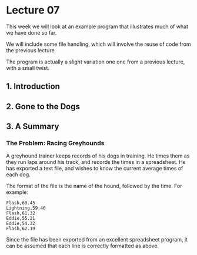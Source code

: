 # Lecture 07

This week we will look at an example program that illustrates much of what we have done so far.

We will include some file handling, which will involve the reuse of code from the previous lecture. 

The program is actually a slight variation one one from a previous lecture, with a small twist.

## 1. Introduction
## 2. Gone to the Dogs
## 3. A Summary

### The Problem: Racing Greyhounds

A greyhound trainer keeps records of his dogs in training. He times them as they run laps around his track, and records the times in a spreadsheet. He has exported a text file, and wishes to know the current average times of each dog.

The format of the file is the name of the hound, followed by the time. For example:

```text
Flash,60.45
Lightning,59.46
Flash,61.32
Eddie,55.21
Eddie,54.32
Flash,62.19
```

Since the file has been exported from an excellent spreadsheet program, it can be assumed that each line is correctly formatted as above.
